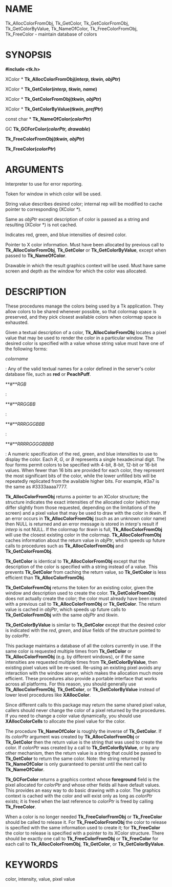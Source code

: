 # NAME

Tk_AllocColorFromObj, Tk_GetColor, Tk_GetColorFromObj,
Tk_GetColorByValue, Tk_NameOfColor, Tk_FreeColorFromObj, Tk_FreeColor -
maintain database of colors

# SYNOPSIS

**#include \<tk.h\>**

XColor \* **Tk_AllocColorFromObj(***interp, tkwin, objPtr***)**

XColor \* **Tk_GetColor(***interp, tkwin, name***)**

XColor \* **Tk_GetColorFromObj(***tkwin, objPtr***)**

XColor \* **Tk_GetColorByValue(***tkwin, prefPtr***)**

const char \* **Tk_NameOfColor(***colorPtr***)**

GC **Tk_GCForColor(***colorPtr, drawable***)**

**Tk_FreeColorFromObj(***tkwin, objPtr***)**

**Tk_FreeColor(***colorPtr***)**

# ARGUMENTS

Interpreter to use for error reporting.

Token for window in which color will be used.

String value describes desired color; internal rep will be modified to
cache pointer to corresponding (XColor \*).

Same as *objPtr* except description of color is passed as a string and
resulting (XColor \*) is not cached.

Indicates red, green, and blue intensities of desired color.

Pointer to X color information. Must have been allocated by previous
call to **Tk_AllocColorFromObj**, **Tk_GetColor** or
**Tk_GetColorByValue**, except when passed to **Tk_NameOfColor**.

Drawable in which the result graphics context will be used. Must have
same screen and depth as the window for which the color was allocated.

# DESCRIPTION

These procedures manage the colors being used by a Tk application. They
allow colors to be shared whenever possible, so that colormap space is
preserved, and they pick closest available colors when colormap space is
exhausted.

Given a textual description of a color, **Tk_AllocColorFromObj** locates
a pixel value that may be used to render the color in a particular
window. The desired color is specified with a value whose string value
must have one of the following forms:

*colorname*

:   Any of the valid textual names for a color defined in the server\'s
    color database file, such as **red** or **PeachPuff**.

**\#***RGB*

:   

**\#***RRGGBB*

:   

**\#***RRRGGGBBB*

:   

**\#***RRRRGGGGBBBB*

:   A numeric specification of the red, green, and blue intensities to
    use to display the color. Each *R*, *G*, or *B* represents a single
    hexadecimal digit. The four forms permit colors to be specified with
    4-bit, 8-bit, 12-bit or 16-bit values. When fewer than 16 bits are
    provided for each color, they represent the most significant bits of
    the color, while the lower unfilled bits will be repeatedly
    replicated from the available higher bits. For example, #3a7 is the
    same as #3333aaaa7777.

**Tk_AllocColorFromObj** returns a pointer to an XColor structure; the
structure indicates the exact intensities of the allocated color (which
may differ slightly from those requested, depending on the limitations
of the screen) and a pixel value that may be used to draw with the color
in *tkwin*. If an error occurs in **Tk_AllocColorFromObj** (such as an
unknown color name) then NULL is returned and an error message is stored
in *interp*\'s result if *interp* is not NULL. If the colormap for
*tkwin* is full, **Tk_AllocColorFromObj** will use the closest existing
color in the colormap. **Tk_AllocColorFromObj** caches information about
the return value in *objPtr*, which speeds up future calls to procedures
such as **Tk_AllocColorFromObj** and **Tk_GetColorFromObj**.

**Tk_GetColor** is identical to **Tk_AllocColorFromObj** except that the
description of the color is specified with a string instead of a value.
This prevents **Tk_GetColor** from caching the return value, so
**Tk_GetColor** is less efficient than **Tk_AllocColorFromObj**.

**Tk_GetColorFromObj** returns the token for an existing color, given
the window and description used to create the color.
**Tk_GetColorFromObj** does not actually create the color; the color
must already have been created with a previous call to
**Tk_AllocColorFromObj** or **Tk_GetColor**. The return value is cached
in *objPtr*, which speeds up future calls to **Tk_GetColorFromObj** with
the same *objPtr* and *tkwin*.

**Tk_GetColorByValue** is similar to **Tk_GetColor** except that the
desired color is indicated with the *red*, *green*, and *blue* fields of
the structure pointed to by *colorPtr*.

This package maintains a database of all the colors currently in use. If
the same color is requested multiple times from **Tk_GetColor** or
**Tk_AllocColorFromObj** (e.g. by different windows), or if the same
intensities are requested multiple times from **Tk_GetColorByValue**,
then existing pixel values will be re-used. Re-using an existing pixel
avoids any interaction with the window server, which makes the
allocation much more efficient. These procedures also provide a portable
interface that works across all platforms. For this reason, you should
generally use **Tk_AllocColorFromObj**, **Tk_GetColor**, or
**Tk_GetColorByValue** instead of lower level procedures like
**XAllocColor**.

Since different calls to this package may return the same shared pixel
value, callers should never change the color of a pixel returned by the
procedures. If you need to change a color value dynamically, you should
use **XAllocColorCells** to allocate the pixel value for the color.

The procedure **Tk_NameOfColor** is roughly the inverse of
**Tk_GetColor**. If its *colorPtr* argument was created by
**Tk_AllocColorFromObj** or **Tk_GetColor** then the return value is the
string that was used to create the color. If *colorPtr* was created by a
call to **Tk_GetColorByValue**, or by any other mechanism, then the
return value is a string that could be passed to **Tk_GetColor** to
return the same color. Note: the string returned by **Tk_NameOfColor**
is only guaranteed to persist until the next call to **Tk_NameOfColor**.

**Tk_GCForColor** returns a graphics context whose **foreground** field
is the pixel allocated for *colorPtr* and whose other fields all have
default values. This provides an easy way to do basic drawing with a
color. The graphics context is cached with the color and will exist only
as long as *colorPtr* exists; it is freed when the last reference to
*colorPtr* is freed by calling **Tk_FreeColor**.

When a color is no longer needed **Tk_FreeColorFromObj** or
**Tk_FreeColor** should be called to release it. For
**Tk_FreeColorFromObj** the color to release is specified with the same
information used to create it; for **Tk_FreeColor** the color to release
is specified with a pointer to its XColor structure. There should be
exactly one call to **Tk_FreeColorFromObj** or **Tk_FreeColor** for each
call to **Tk_AllocColorFromObj**, **Tk_GetColor**, or
**Tk_GetColorByValue**.

# KEYWORDS

color, intensity, value, pixel value

<!---
Copyright (c) 1990-1991 The Regents of the University of California
Copyright (c) 1994-1998 Sun Microsystems, Inc
-->

